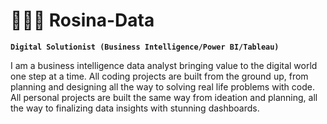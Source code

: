 # 👩🏽‍💻 Rosina-Data

**`Digital Solutionist (Business Intelligence/Power BI/Tableau)`**

I am a business intelligence data analyst bringing value to the digital world one step at a time. All coding projects are built from the ground up, from planning and designing all the way to solving real life problems with code. All personal projects are built the same way from ideation and planning, all the way to finalizing data insights with stunning dashboards.
